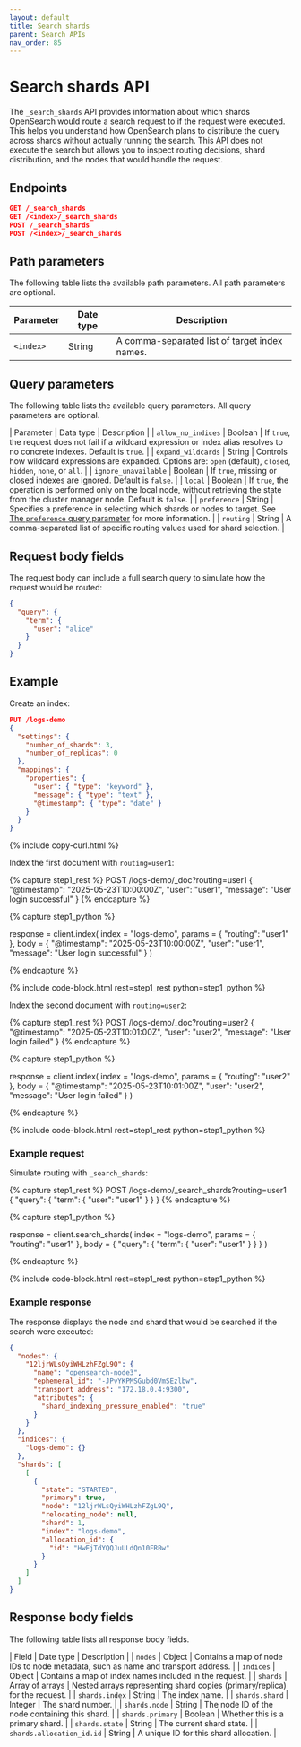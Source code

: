 ```yaml
---
layout: default
title: Search shards
parent: Search APIs
nav_order: 85
---
```


# Search shards API

The `_search_shards` API provides information about which shards OpenSearch would route a search request to if the request were executed. This helps you understand how OpenSearch plans to distribute the query across shards without actually running the search. This API does not execute the search but allows you to inspect routing decisions, shard distribution, and the nodes that would handle the request. 

## Endpoints

```json
GET /_search_shards
GET /<index>/_search_shards
POST /_search_shards
POST /<index>/_search_shards
```

## Path parameters

The following table lists the available path parameters. All path parameters are optional.

| Parameter | Date type   | Description                                            |
| --------- | ------ | ------------------------------------------------------ |
| `<index>` | String | A comma-separated list of target index names. |

## Query parameters

The following table lists the available query parameters. All query parameters are optional.

| Parameter | Data type | Description |
| `allow_no_indices` | Boolean | If `true`, the request does not fail if a wildcard expression or index alias resolves to no concrete indexes. Default is `true`. |
| `expand_wildcards` | String | Controls how wildcard expressions are expanded. Options are: `open` (default), `closed`, `hidden`, `none`, or `all`. |
| `ignore_unavailable` | Boolean | If `true`, missing or closed indexes are ignored. Default is `false`. |
| `local` | Boolean | If `true`, the operation is performed only on the local node, without retrieving the state from the cluster manager node. Default is `false`. |
| `preference` | String | Specifies a preference in selecting which shards or nodes to target. See [The `preference` query parameter]({{site.url}}{{site.baseurl}}/api-reference/search-apis/search/#the-preference-query-parameter) for more information. |
| `routing` | String | A comma-separated list of specific routing values used for shard selection. |


## Request body fields

The request body can include a full search query to simulate how the request would be routed:

```json
{
  "query": {
    "term": {
      "user": "alice"
    }
  }
}
```

## Example

Create an index:

```json
PUT /logs-demo
{
  "settings": {
    "number_of_shards": 3,
    "number_of_replicas": 0
  },
  "mappings": {
    "properties": {
      "user": { "type": "keyword" },
      "message": { "type": "text" },
      "@timestamp": { "type": "date" }
    }
  }
}
```
{% include copy-curl.html %}

Index the first document with `routing=user1`:

<!-- spec_insert_start
component: example_code
rest: POST /logs-demo/_doc?routing=user1
body: |
{
  "@timestamp": "2025-05-23T10:00:00Z",
  "user": "user1",
  "message": "User login successful"
}
-->
{% capture step1_rest %}
POST /logs-demo/_doc?routing=user1
{
  "@timestamp": "2025-05-23T10:00:00Z",
  "user": "user1",
  "message": "User login successful"
}
{% endcapture %}

{% capture step1_python %}


response = client.index(
  index = "logs-demo",
  params = { "routing": "user1" },
  body =   {
    "@timestamp": "2025-05-23T10:00:00Z",
    "user": "user1",
    "message": "User login successful"
  }
)

{% endcapture %}

{% include code-block.html
    rest=step1_rest
    python=step1_python %}
<!-- spec_insert_end -->

Index the second document with `routing=user2`:

<!-- spec_insert_start
component: example_code
rest: POST /logs-demo/_doc?routing=user2
body: |
{
  "@timestamp": "2025-05-23T10:01:00Z",
  "user": "user2",
  "message": "User login failed"
}
-->
{% capture step1_rest %}
POST /logs-demo/_doc?routing=user2
{
  "@timestamp": "2025-05-23T10:01:00Z",
  "user": "user2",
  "message": "User login failed"
}
{% endcapture %}

{% capture step1_python %}


response = client.index(
  index = "logs-demo",
  params = { "routing": "user2" },
  body =   {
    "@timestamp": "2025-05-23T10:01:00Z",
    "user": "user2",
    "message": "User login failed"
  }
)

{% endcapture %}

{% include code-block.html
    rest=step1_rest
    python=step1_python %}
<!-- spec_insert_end -->

### Example request

Simulate routing with `_search_shards`:

<!-- spec_insert_start
component: example_code
rest: POST /logs-demo/_search_shards?routing=user1
body: |
{
  "query": {
    "term": {
      "user": "user1"
    }
  }
}
-->
{% capture step1_rest %}
POST /logs-demo/_search_shards?routing=user1
{
  "query": {
    "term": {
      "user": "user1"
    }
  }
}
{% endcapture %}

{% capture step1_python %}


response = client.search_shards(
  index = "logs-demo",
  params = { "routing": "user1" },
  body =   {
    "query": {
      "term": {
        "user": "user1"
      }
    }
  }
)

{% endcapture %}

{% include code-block.html
    rest=step1_rest
    python=step1_python %}
<!-- spec_insert_end -->


### Example response

The response displays the node and shard that would be searched if the search were executed:

```json
{
  "nodes": {
    "12ljrWLsQyiWHLzhFZgL9Q": {
      "name": "opensearch-node3",
      "ephemeral_id": "-JPvYKPMSGubd0VmSEzlbw",
      "transport_address": "172.18.0.4:9300",
      "attributes": {
        "shard_indexing_pressure_enabled": "true"
      }
    }
  },
  "indices": {
    "logs-demo": {}
  },
  "shards": [
    [
      {
        "state": "STARTED",
        "primary": true,
        "node": "12ljrWLsQyiWHLzhFZgL9Q",
        "relocating_node": null,
        "shard": 1,
        "index": "logs-demo",
        "allocation_id": {
          "id": "HwEjTdYQQJuULdQn10FRBw"
        }
      }
    ]
  ]
}
```

## Response body fields

The following table lists all response body fields.

| Field | Date type | Description |
| `nodes` | Object | Contains a map of node IDs to node metadata, such as name and transport address.  |
| `indices` | Object | Contains a map of index names included in the request. |
| `shards` | Array of arrays | Nested arrays representing shard copies (primary/replica) for the request. |
| `shards.index` | String | The index name. |
| `shards.shard` | Integer | The shard number. |
| `shards.node`  | String | The node ID of the node containing this shard. |
| `shards.primary` | Boolean | Whether this is a primary shard. |
| `shards.state` | String | The current shard state. |
| `shards.allocation_id.id` | String | A unique ID for this shard allocation. |
